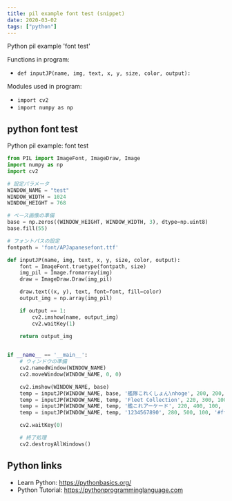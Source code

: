 ```yaml
---
title: pil example font test (snippet)
date: 2020-03-02
tags: ["python"]
---
```

Python pil example 'font test'

Functions in program: 
* `def inputJP(name, img, text, x, y, size, color, output):`

Modules used in program: 
* `import cv2`
* `import numpy as np`

## python font test

Python pil example: font test

```python
from PIL import ImageFont, ImageDraw, Image
import numpy as np
import cv2

# 設定パラメータ
WINDOW_NAME = "test"
WINDOW_WIDTH = 1024
WINDOW_HEIGHT = 768

# ベース画像の準備
base = np.zeros((WINDOW_HEIGHT, WINDOW_WIDTH, 3), dtype=np.uint8)
base.fill(55)

# フォントパスの設定
fontpath = 'font/APJapanesefont.ttf'

def inputJP(name, img, text, x, y, size, color, output):
	font = ImageFont.truetype(fontpath, size)
	img_pil = Image.fromarray(img)
	draw = ImageDraw.Draw(img_pil)

	draw.text((x, y), text, font=font, fill=color)
	output_img = np.array(img_pil)

	if output == 1:
		cv2.imshow(name, output_img)
		cv2.waitKey(1)

	return output_img
	

if __name__ == '__main__':
	# ウィンドウの準備
	cv2.namedWindow(WINDOW_NAME)
	cv2.moveWindow(WINDOW_NAME, 0, 0)	

	cv2.imshow(WINDOW_NAME, base)
	temp = inputJP(WINDOW_NAME, base, '艦隊これくしょん\nhoge', 200, 200, 100, '#fff', 0)
	temp = inputJP(WINDOW_NAME, temp, 'Fleet Collection', 220, 300, 100, '#fff', 0)
	temp = inputJP(WINDOW_NAME, temp, '艦これアーケード', 220, 400, 100, '#fff', 0)
	temp = inputJP(WINDOW_NAME, temp, '1234567890', 280, 500, 100, '#fff', 1)

	cv2.waitKey(0)

	# 終了処理
	cv2.destroyAllWindows()


```

## Python links

- Learn Python: https://pythonbasics.org/
- Python Tutorial: https://pythonprogramminglanguage.com
